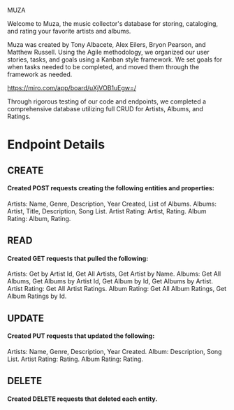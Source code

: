 MUZA

Welcome to Muza, the music collector's database for storing, cataloging, and rating your favorite artists and albums.

Muza was created by Tony Albacete, Alex Eilers, Bryon Pearson, and Matthew Russell. Using the Agile methodology, we organized our user stories, tasks, and goals using a Kanban style framework. We set goals for when tasks needed to be completed, and moved them through the framework as needed.

https://miro.com/app/board/uXjVOB1uEgw=/

Through rigorous testing of our code and endpoints, we completed a comprehensive database utilizing full CRUD for Artists, Albums, and Ratings.

# Endpoint Details

## CREATE
#### Created POST requests creating the following entities and properties:

Artists: Name, Genre, Description, Year Created, List of Albums.
Albums: Artist, Title, Description, Song List.
Artist Rating: Artist, Rating.
Album Rating: Album, Rating.


## READ
#### Created GET requests that pulled the following:

Artists: Get by Artist Id, Get All Artists, Get Artist by Name.
Albums: Get All Albums, Get Albums by Artist Id, Get Album by Id, Get Albums by Artist.
Artist Rating: Get All Artist Ratings.
Album Rating: Get All Album Ratings, Get Album Ratings by Id.


## UPDATE
#### Created PUT requests that updated the following:

Artists: Name, Genre, Description, Year Created.
Album: Description, Song List.
Artist Rating: Rating.
Album Rating: Rating.


## DELETE
#### Created DELETE requests that deleted each entity.